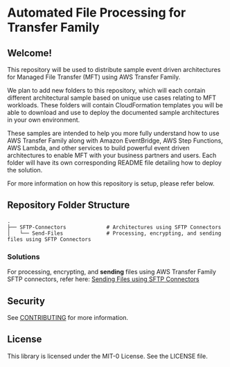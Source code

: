 # Automated File Processing for Transfer Family

## Welcome!

This repository will be used to distribute sample event driven architectures for Managed File Transfer (MFT) using AWS Transfer Family.

We plan to add new folders to this repository, which will each contain different architectural sample based on unique use cases relating to MFT workloads. These folders will contain CloudFormation templates you will be able to download and use to deploy the documented sample architectures in your own environment.

These samples are intended to help you more fully understand how to use AWS Transfer Family along with Amazon EventBridge, AWS Step Functions, AWS Lambda, and other services to build powerful event driven architectures to enable MFT with your business partners and users. Each folder will have its own corresponding README file detailing how to deploy the solution.

For more information on how this repository is setup, please refer below.

## Repository Folder Structure

    .
    ├── SFTP-Connectors             # Architectures using SFTP Connectors
    │   └── Send-Files              # Processing, encrypting, and sending files using SFTP Connectors

### Solutions

For processing, encrypting, and <strong>sending</strong> files using AWS Transfer Family SFTP connectors, refer here: [Sending Files using SFTP Connectors](https://github.com/aws-samples/automated-file-processing-for-transfer-family-connectors/tree/main/SFTP-Connectors/Send-Files)

## Security

See [CONTRIBUTING](CONTRIBUTING.md#security-issue-notifications) for more information.

## License

This library is licensed under the MIT-0 License. See the LICENSE file.
